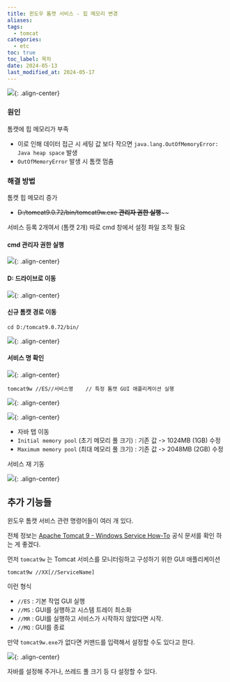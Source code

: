 ```yaml
---
title: 윈도우 톰캣 서비스 - 힙 메모리 변경
aliases: 
tags:
  - tomcat
categories:
  - etc
toc: true
toc_label: 목차
date: 2024-05-13
last_modified_at: 2024-05-17
---
```


![](https://i.imgur.com/YpcJta6.png){: .align-center}


### 원인 

톰캣에 힙 메모리가 부족 

- 이로 인해 데이터 접근 시 세팅 값 보다 작으면 `java.lang.OutOfMemoryError: Java heap space` 발생
- `OutOfMemoryError` 발생 시 톰캣 멈춤

### 해결 방법

톰캣 힙 메모리 증가

- ~~D:/tomcat9.0.72/bin/tomcat9w.exe **관리자 권한 실행**~~~~

서비스 등록 2개여서 (톰캣 2개) 따로 cmd 창에서 설정 파일 조작 필요

#### cmd 관리자 권한 실행

![](https://i.imgur.com/UQd1fos.png){: .align-center}


#### D: 드라이브로 이동 

![](https://i.imgur.com/8YtwKH0.png){: .align-center}

#### 신규 톰캣 경로 이동 

`cd D:/tomcat9.0.72/bin/`

![](https://i.imgur.com/1rGfFmM.png){: .align-center}


#### 서비스 명 확인 

![](https://i.imgur.com/9YLNdVm.png){: .align-center}



```
tomcat9w //ES//서비스명    // 특정 톰캣 GUI 애플리케이션 실행
```

![](https://i.imgur.com/98G319N.png){: .align-center}



![](https://i.imgur.com/FUjBKfN.png){: .align-center}

- 자바 탭 이동
- `Initial memory pool` (초기 메모리 풀 크기) : 기존 값 -> 1024MB (1GB) 수정
- `Maximum memory pool` (최대 메모리 풀 크기) : 기존 값 -> 2048MB (2GB) 수정

서비스 재 기동 

![](https://i.imgur.com/As2m7Z8.png){: .align-center}


## 추가 기능들

윈도우 톰캣 서비스 관련 명령어들이 여러 개 있다.

전체 정보는 [Apache Tomcat 9 - Windows Service How-To](https://tomcat.apache.org/tomcat-9.0-doc/windows-service-howto.html#Tomcat_service_application) 공식 문서를 확인 하는 게 좋겠다.


먼저 `tomcat9w` 는 Tomcat 서비스를 모니터링하고 구성하기 위한 GUI 애플리케이션


```
tomcat9w //XX[//ServiceName]
```

이런 형식

- `//ES` : 기본 작업 GUI 실행
- `//MS` : GUI를 실행하고 시스템 트레이 최소화
- `//MR` : GUI를 실행하고 서비스가 시작하지 않았다면 시작.
- `//MQ` : GUI를 종료


만약  `tomcat9w.exe`가 없다면 커맨드를 입력해서 설정할 수도 있다고 한다.

![](https://i.imgur.com/LT8dpbD.png){: .align-center}

자바를 설정해 주거나, 쓰레드 풀 크기 등 다 설정할 수 있다.

